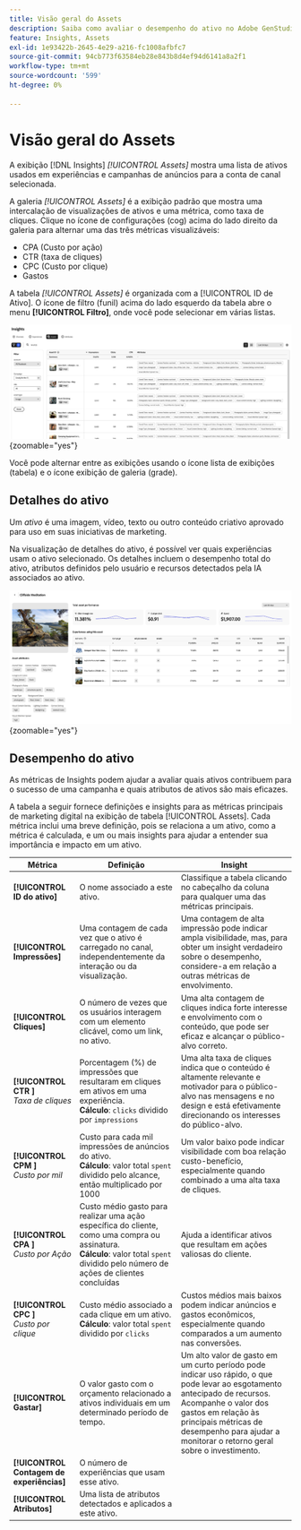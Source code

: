 ```yaml
---
title: Visão geral do Assets
description: Saiba como avaliar o desempenho do ativo no Adobe GenStudio for Performance Marketing.
feature: Insights, Assets
exl-id: 1e93422b-2645-4e29-a216-fc1008afbfc7
source-git-commit: 94cb773f63584eb28e843b8d4ef94d6141a8a2f1
workflow-type: tm+mt
source-wordcount: '599'
ht-degree: 0%

---
```


# Visão geral do Assets

A exibição [!DNL Insights] _[!UICONTROL Assets]_ mostra uma lista de ativos usados em experiências e campanhas de anúncios para a conta de canal selecionada.

A galeria _[!UICONTROL Assets]_ é a exibição padrão que mostra uma intercalação de visualizações de ativos e uma métrica, como taxa de cliques. Clique no ícone de configurações (cog) acima do lado direito da galeria para alternar uma das três métricas visualizáveis:

- CPA (Custo por ação)
- CTR (taxa de cliques)
- CPC (Custo por clique)
- Gastos

A tabela _[!UICONTROL Assets]_ é organizada com a [!UICONTROL ID de Ativo]. O ícone de filtro (funil) acima do lado esquerdo da tabela abre o menu **[!UICONTROL Filtro]**, onde você pode selecionar em várias listas.

![Filtro e tabela do Assets](/help/assets/insights-assets-filter.png){zoomable="yes"}

Você pode alternar entre as exibições usando o ícone lista de exibições (tabela) e o ícone exibição de galeria (grade).

## Detalhes do ativo

Um _ativo_ é uma imagem, vídeo, texto ou outro conteúdo criativo aprovado para uso em suas iniciativas de marketing.

Na visualização de detalhes do ativo, é possível ver quais experiências usam o ativo selecionado. Os detalhes incluem o desempenho total do ativo, atributos definidos pelo usuário e recursos detectados pela IA associados ao ativo.

![Detalhes do ativo](/help/assets/insights-asset-details.png){zoomable="yes"}

## Desempenho do ativo

As métricas de Insights podem ajudar a avaliar quais ativos contribuem para o sucesso de uma campanha e quais atributos de ativos são mais eficazes.

A tabela a seguir fornece definições e insights para as métricas principais de marketing digital na exibição de tabela [!UICONTROL Assets]. Cada métrica inclui uma breve definição, pois se relaciona a um ativo, como a métrica é calculada, e um ou mais insights para ajudar a entender sua importância e impacto em um ativo.

| Métrica | Definição | Insight |
| ---------------------- | ----------------------------- | -------------------------------- |
| **[!UICONTROL ID do ativo]** | O nome associado a este ativo. | Classifique a tabela clicando no cabeçalho da coluna para qualquer uma das métricas principais. |
| **[!UICONTROL Impressões]** | Uma contagem de cada vez que o ativo é carregado no canal, independentemente da interação ou da visualização. | Uma contagem de alta impressão pode indicar ampla visibilidade, mas, para obter um insight verdadeiro sobre o desempenho, considere-a em relação a outras métricas de envolvimento. |
| **[!UICONTROL Cliques]** | O número de vezes que os usuários interagem com um elemento clicável, como um link, no ativo. | Uma alta contagem de cliques indica forte interesse e envolvimento com o conteúdo, que pode ser eficaz e alcançar o público-alvo correto. |
| **[!UICONTROL CTR ]**<br>_Taxa de cliques_ | Porcentagem (%) de impressões que resultaram em cliques em ativos em uma experiência.<br>**Cálculo**: `clicks` dividido por `impressions` | Uma alta taxa de cliques indica que o conteúdo é altamente relevante e motivador para o público-alvo nas mensagens e no design e está efetivamente direcionando os interesses do público-alvo. |
| **[!UICONTROL CPM ]**<br>_Custo por mil_ | Custo para cada mil impressões de anúncios do ativo.<br>**Cálculo**: valor total `spent` dividido pelo alcance, então multiplicado por 1000 | Um valor baixo pode indicar visibilidade com boa relação custo-benefício, especialmente quando combinado a uma alta taxa de cliques. |
| **[!UICONTROL CPA ]**<br>_Custo por Ação_ | Custo médio gasto para realizar uma ação específica do cliente, como uma compra ou assinatura.<br>**Cálculo**: valor total `spent` dividido pelo número de ações de clientes concluídas | Ajuda a identificar ativos que resultam em ações valiosas do cliente. |
| **[!UICONTROL CPC ]**<br>_Custo por clique_ | Custo médio associado a cada clique em um ativo.<br>**Cálculo**: valor total `spent` dividido por `clicks` | Custos médios mais baixos podem indicar anúncios e gastos econômicos, especialmente quando comparados a um aumento nas conversões. |
| **[!UICONTROL Gastar]** | O valor gasto com o orçamento relacionado a ativos individuais em um determinado período de tempo. | Um alto valor de gasto em um curto período pode indicar uso rápido, o que pode levar ao esgotamento antecipado de recursos. Acompanhe o valor dos gastos em relação às principais métricas de desempenho para ajudar a monitorar o retorno geral sobre o investimento. |
| **[!UICONTROL Contagem de experiências]** | O número de experiências que usam esse ativo. | |
| **[!UICONTROL Atributos]** | Uma lista de atributos detectados e aplicados a este ativo. | |
